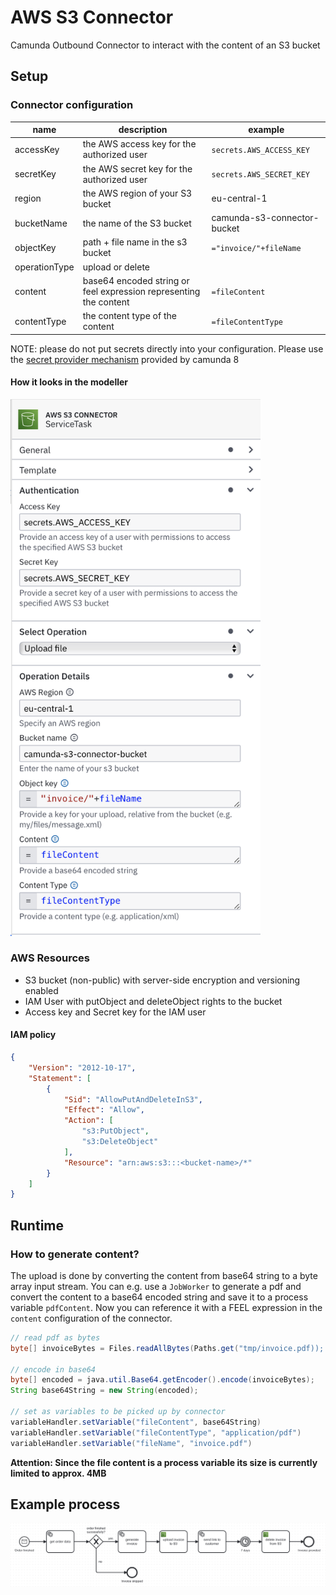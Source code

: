 # AWS S3 Connector

Camunda Outbound Connector to interact with the content of an S3 bucket

## Setup

### Connector configuration

|name         |description                                                      |example                    |
|-------------|-----------------------------------------------------------------|---------------------------|
|accessKey    |the AWS access key for the authorized user                       |`secrets.AWS_ACCESS_KEY`   |
|secretKey    |the AWS secret key for the authorized user                       |`secrets.AWS_SECRET_KEY`   |
|region       |the AWS region of your S3 bucket                                 |eu-central-1               |
|bucketName   |the name of the S3 bucket                                        |camunda-s3-connector-bucket|
|objectKey    |path + file name in the s3 bucket                                |`="invoice/"+fileName`     |
|operationType|upload or delete                                                 |                           |
|content      |base64 encoded string or feel expression representing the content|`=fileContent`             |
|contentType  |the content type of the content                                  |`=fileContentType`         |

NOTE: please do not put secrets directly into your configuration. Please use the [secret provider mechanism](https://docs.camunda.io/docs/components/connectors/use-connectors/#using-secrets) provided by camunda 8

#### How it looks in the modeller
<img src="assets/connector-config-example.png" alt="how it looks like in the modeller" width="400" />

### AWS Resources
- S3 bucket (non-public) with server-side encryption and versioning enabled
- IAM User with putObject and deleteObject rights to the bucket
- Access key and Secret key for the IAM user

#### IAM policy

```json
{
    "Version": "2012-10-17",
    "Statement": [
        {
            "Sid": "AllowPutAndDeleteInS3",
            "Effect": "Allow",
            "Action": [
                "s3:PutObject",
                "s3:DeleteObject"
            ],
            "Resource": "arn:aws:s3:::<bucket-name>/*"
        }
    ]
}
```

## Runtime

### How to generate content?
The upload is done by converting the content from base64 string to a byte array input stream. You can e.g. use a `JobWorker` to generate a pdf and
convert the content to a base64 encoded string and save it to a process variable `pdfContent`. Now you can reference it with a FEEL expression in the `content` 
configuration of the connector.

```java
// read pdf as bytes
byte[] invoiceBytes = Files.readAllBytes(Paths.get("tmp/invoice.pdf)); 

// encode in base64
byte[] encoded = java.util.Base64.getEncoder().encode(invoiceBytes);
String base64String = new String(encoded);

// set as variables to be picked up by connector
variableHandler.setVariable("fileContent", base64String)
variableHandler.setVariable("fileContentType", "application/pdf")
variableHandler.setVariable("fileName", "invoice.pdf")
```

**Attention: Since the file content is a process variable its size is currently limited to approx. 4MB**

## Example process
![process.png](assets/process.png)
